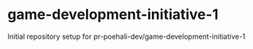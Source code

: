 # game-development-initiative-1

Initial repository setup for pr-poehali-dev/game-development-initiative-1